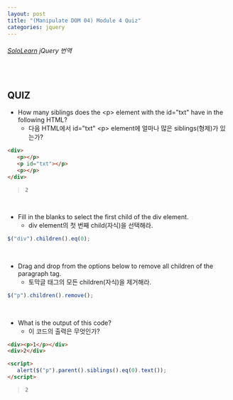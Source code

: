 ```yaml
---
layout: post
title: "(Manipulate DOM 04) Module 4 Quiz"
categories: jquery
---
```


###### [SoloLearn](https://www.sololearn.com/) jQuery 번역

<br>

## QUIZ

- How many siblings does the \<p> element with the id="txt" have in the following HTML?
  - 다음 HTML에서 id="txt" \<p> element에 얼마나 많은 siblings(형제)가 있는가?

```html
<div>
   <p></p>
   <p id="txt"></p>
   <p></p>
</div>
```

> `2`

<br>

- Fill in the blanks to select the first child of the div element.
  - div element의 첫 번째 child(자식)을 선택해라.

```js
$("div").children().eq(0);
```

<br>

- Drag and drop from the options below to remove all children of the paragraph tag.
  - 토막글 태그의 모든 children(자식)을 제거해라.

```js
$("p").children().remove();
```

<br>

- What is the output of this code?
  - 이 코드의 출력은 무엇인가?

```html
<div><p>1</p></div>
<div>2</div>

<script>
   alert($("p").parent().siblings().eq(0).text());
</script>
```

> `2`

<br>
